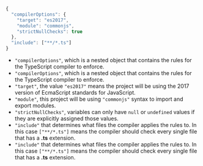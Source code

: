 ```ts
{  
  "compilerOptions": {  
    "target": "es2017",  
    "module": "commonjs",  
    "strictNullChecks": true  
  },  
  "include": ["**/*.ts"]  
}
```

- `"compilerOptions"`, which is a nested object that contains the rules for the TypeScript compiler to enforce.
- `"compilerOptions"`, which is a nested object that contains the rules for the TypeScript compiler to enforce.
- `"target"`, the value `"es2017"` means the project will be using the 2017 version of EcmaScript standards for JavaScript.
 - `"module"`, this project will be using `"commonjs"` syntax to import and export modules.
- `"strictNullChecks"`, variables can only have `null` or `undefined` values if they are explicitly assigned those values.
- `"include"` that determines what files the compiler applies the rules to. In this case `["**/*.ts"]` means the compiler should check every single file that has a **.ts** extension.
- `"include"` that determines what files the compiler applies the rules to. In this case `["**/*.ts"]` means the compiler should check every single file that has a **.ts** extension.



